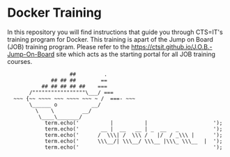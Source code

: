 # Docker Training

In this repository you will find instructions that guide you through CTS=IT's training program for Docker. This training is apart of the Jump on Board (JOB) training program. Please refer to the https://ctsit.github.io/J.O.B.-Jump-On-Board site which acts as the starting portal for all JOB training courses.

                        ##         .
                  ## ## ##        ==
               ## ## ## ## ##    ===
           /"""""""""""""""""\___/ ===
      ~~~ {~~ ~~~~ ~~~ ~~~~ ~~~ ~ /  ===- ~~~
           \______ o           __/
             \    \         __/
              \____\_______/
                term.echo('          |          |                     ');
                term.echo('       __ |  __   __ | _  __   _           ');
                term.echo('      /  \\\| /  \\\ /   |/  / _\\\ |      ');
                term.echo('      \\\__/| \\\__/ \\\__ |\\\_ \\\__  |  ');
                term.echo('                                           ');
